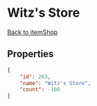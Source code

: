 # Witz's Store

<no description available>

[Back to itemShop](../item-shops.md)

## Properties

```json
{
    "id": 263,
    "name": "Witz's Store",
    "count": -100
}
```

